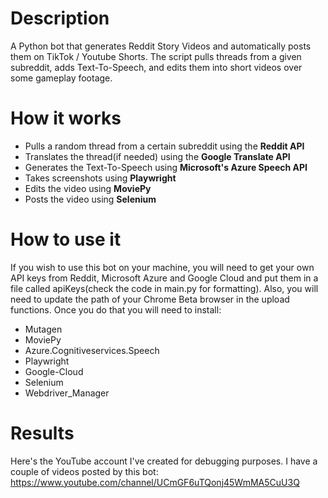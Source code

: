 # Description

A Python bot that generates Reddit Story Videos and automatically posts them on TikTok / Youtube Shorts. The script pulls threads from a given subreddit, adds Text-To-Speech, and edits them into short videos over some gameplay footage.

# How it works

* Pulls a random thread from a certain subreddit using the **Reddit API**
* Translates the thread(if needed) using the **Google Translate API**
* Generates the Text-To-Speech using **Microsoft's Azure Speech API**
* Takes screenshots using **Playwright**
* Edits the video using **MoviePy**
* Posts the video using **Selenium**

# How to use it

If you wish to use this bot on your machine, you will need to get your own API keys from Reddit, Microsoft Azure and Google Cloud and put them in a file called apiKeys(check the code in main.py for formatting). Also, you will need to update the path of your Chrome Beta browser in the upload functions. Once you do that you will need to install:
* Mutagen
* MoviePy
* Azure.Cognitiveservices.Speech
* Playwright
* Google-Cloud
* Selenium
* Webdriver_Manager

# Results

Here's the YouTube account I've created for debugging purposes. I have a couple of videos posted by this bot: https://www.youtube.com/channel/UCmGF6uTQonj45WmMA5CuU3Q

